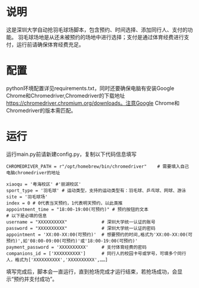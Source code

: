 # 说明
这是深圳大学自动抢羽毛球场脚本，包含预约、时间选择、添加同行人、支付的功能。
羽毛球场地是从还未被预约的场地中进行选择；支付是通过体育经费进行支付，运行前请确保体育经费充足。

# 配置
python环境配置详见requirements.txt，同时还要确保电脑有安装Google Chrome和Chromedriver,Chromedriver的下载地址 https://chromedriver.chromium.org/downloads。注意Google Chrome和Chromedriver的版本需匹配。

# 运行
运行main.py前请新建config.py，复制以下代码信息填写   
```
CHROMEDRIVER_PATH = r"/opt/homebrew/bin/chromedriver"    # 需要填入自己电脑chromedriver的地址

xiaoqu = '粤海校区' #'丽湖校区'
sport_type = '羽毛球' # 运动类型，支持的运动类型有：羽毛球、乒乓球、网球、游泳
site = '羽毛球场'
index = 0 # 0代表当天预约，1代表明天预约，以此类推
appointment_time = "18:00-19:00(可预约)" # 预约按钮的文本
# 以下是必填的信息
username = "XXXXXXXXXX"             # 深圳大学统一认证的账号
password = "XXXXXXXXXX"             # 深圳大学统一认证的密码
appointment = 'XX:00-XX:00(可预约)'  # 想要预约的时间,格式为'XX:00-XX:00(可预约)',如'08:00-09:00(可预约)'或'18:00-19:00(可预约)'
payment_password = 'XXXXXXXXXX'     # 支付体育经费的密码
companions_id = ['XXXXXXXXXX']      # 同行人的校园卡号或学号，可填多个同行人，格式为['XXXXXXXXXX','XXXXXXXXXX',……]
```
填写完成后，脚本会一直运行，直到抢场完成才运行结束，若抢场成功，会显示“预约并支付成功”。  
